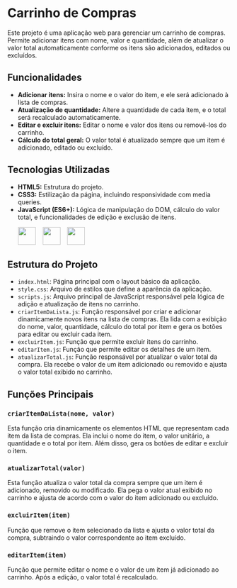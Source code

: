 # Carrinho de Compras

Este projeto é uma aplicação web para gerenciar um carrinho de compras. Permite adicionar itens com nome, valor e quantidade, além de atualizar o valor total automaticamente conforme os itens são adicionados, editados ou excluídos.

## Funcionalidades

- **Adicionar itens:** Insira o nome e o valor do item, e ele será adicionado à lista de compras.
- **Atualização de quantidade:** Altere a quantidade de cada item, e o total será recalculado automaticamente.
- **Editar e excluir itens:** Editar o nome e valor dos itens ou removê-los do carrinho.
- **Cálculo do total geral:** O valor total é atualizado sempre que um item é adicionado, editado ou excluído.

## Tecnologias Utilizadas

- **HTML5:** Estrutura do projeto.
- **CSS3:** Estilização da página, incluindo responsividade com media queries.
- **JavaScript (ES6+):** Lógica de manipulação do DOM, cálculo do valor total, e funcionalidades de edição e exclusão de itens.
    <p>
    <img src="https://cdn.jsdelivr.net/gh/devicons/devicon@latest/icons/html5/html5-plain.svg" width="40" height="40" />&nbsp;&nbsp;&nbsp;
    <img src="https://cdn.jsdelivr.net/gh/devicons/devicon@latest/icons/css3/css3-plain.svg" width="40" height="40" />&nbsp;&nbsp;&nbsp;
    <img src="https://cdn.jsdelivr.net/gh/devicons/devicon@latest/icons/javascript/javascript-plain.svg" width="40" height="40" />&nbsp;&nbsp;&nbsp;
  </p>

## Estrutura do Projeto

- `index.html`: Página principal com o layout básico da aplicação.
- `style.css`: Arquivo de estilos que define a aparência da aplicação.
- `scripts.js`: Arquivo principal de JavaScript responsável pela lógica de adição e atualização de itens no carrinho.
- `criarItemDaLista.js`: Função responsável por criar e adicionar dinamicamente novos itens na lista de compras. Ela lida com a exibição do nome, valor, quantidade, cálculo do total por item e gera os botões para editar ou excluir cada item.
- `excluirItem.js`: Função que permite excluir itens do carrinho.
- `editarItem.js`: Função que permite editar os detalhes de um item.
- `atualizarTotal.js`: Função responsável por atualizar o valor total da compra. Ela recebe o valor de um item adicionado ou removido e ajusta o valor total exibido no carrinho.

## Funções Principais

### `criarItemDaLista(nome, valor)`
Esta função cria dinamicamente os elementos HTML que representam cada item da lista de compras. Ela inclui o nome do item, o valor unitário, a quantidade e o total por item. Além disso, gera os botões de editar e excluir o item.

### `atualizarTotal(valor)`
Esta função atualiza o valor total da compra sempre que um item é adicionado, removido ou modificado. Ela pega o valor atual exibido no carrinho e ajusta de acordo com o valor do item adicionado ou excluído.

### `excluirItem(item)`
Função que remove o item selecionado da lista e ajusta o valor total da compra, subtraindo o valor correspondente ao item excluído.

### `editarItem(item)`
Função que permite editar o nome e o valor de um item já adicionado ao carrinho. Após a edição, o valor total é recalculado.
